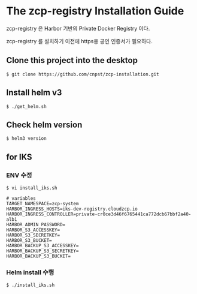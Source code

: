 # The zcp-registry Installation Guide

zcp-registry 은 Harbor 기반의 Private Docker Registry 이다.

zcp-registry 를 설치하기 이전에 https용 공인 인증서가 필요하다.

## Clone this project into the desktop
```
$ git clone https://github.com/cnpst/zcp-installation.git
```

## Install helm v3
```
$ ./get_helm.sh
```
## Check helm version
```
$ helm3 version
```

## for IKS

### ENV 수정

```
$ vi install_iks.sh
```

```
# variables
TARGET_NAMESPACE=zcp-system
HARBOR_INGRESS_HOSTS=iks-dev-registry.cloudzcp.io
HARBOR_INGRESS_CONTROLLER=private-cr0ce3d46f6765441ca772dcb67bbf2a40-alb1
HARBOR_ADMIN_PASSWORD=
HARBOR_S3_ACCESSKEY=
HARBOR_S3_SECRETKEY=
HARBOR_S3_BUCKET=
HARBOR_BACKUP_S3_ACCESSKEY=
HARBOR_BACKUP_S3_SECRETKEY=
HARBOR_BACKUP_S3_BUCKET=
```

### Helm install 수행

```
$ ./install_iks.sh
```
